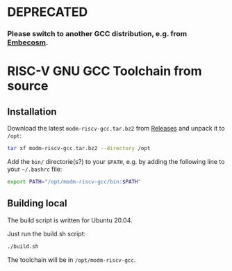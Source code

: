 # DEPRECATED

### Please switch to another GCC distribution, e.g. from [Embecosm](https://www.embecosm.com/resources/tool-chain-downloads/#riscv-stable).

# RISC-V GNU GCC Toolchain from source

## Installation

Download the latest `modm-riscv-gcc.tar.bz2` from [Releases](https://github.com/modm-io/riscv-gcc/releases)
and unpack it to `/opt`:

```sh
tar xf modm-riscv-gcc.tar.bz2 --directory /opt
```

Add the `bin/` directorie(s?) to your `$PATH`,
e.g. by adding the following line to your `~/.bashrc` file:

```sh
export PATH="/opt/modm-riscv-gcc/bin:$PATH"
```

## Building local

The build script is written for Ubuntu 20.04.

Just run the build.sh script:

```sh
./build.sh
```

The toolchain will be in `/opt/modm-riscv-gcc`.
